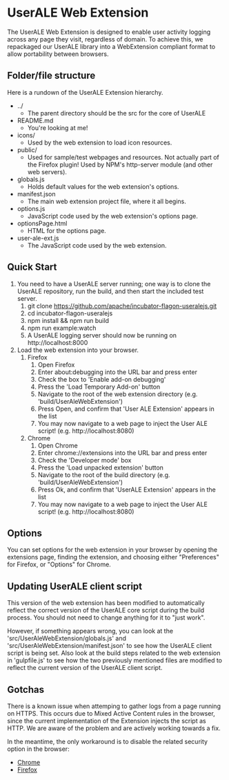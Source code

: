 <!--
    Licensed to the Apache Software Foundation (ASF) under one
    or more contributor license agreements.  See the NOTICE file
    distributed with this work for additional information
    regarding copyright ownership.  The ASF licenses this file
    to you under the Apache License, Version 2.0 (the
    "License"); you may not use this file except in compliance
    with the License.  You may obtain a copy of the License at

      http://www.apache.org/licenses/LICENSE-2.0

    Unless required by applicable law or agreed to in writing,
    software distributed under the License is distributed on an
    "AS IS" BASIS, WITHOUT WARRANTIES OR CONDITIONS OF ANY
    KIND, either express or implied.  See the License for the
    specific language governing permissions and limitations
    under the License.
-->

# UserALE Web Extension

The UserALE Web Extension is designed to enable user activity logging across any page they visit, regardless of domain. To achieve this, we repackaged our UserALE library into a WebExtension compliant format to allow portability between browsers.

## Folder/file structure

Here is a rundown of the UserALE Extension hierarchy.

- ../
  - The parent directory should be the src for the core of UserALE
- README.md
  - You're looking at me!
- icons/
  - Used by the web extension to load icon resources.
- public/
  - Used for sample/test webpages and resources. Not actually part of the Firefox plugin! Used by NPM's http-server module (and other web servers).
- globals.js
  - Holds default values for the web extension's options.
- manifest.json
  - The main web extension project file, where it all begins.
- options.js
  - JavaScript code used by the web extension's options page.
- optionsPage.html
  - HTML for the options page.
- user-ale-ext.js
  - The JavaScript code used by the web extension.

## Quick Start

1. You need to have a UserALE server running; one way is to clone the UserALE repository, run the build, and then start the included test server.
   1. git clone https://github.com/apache/incubator-flagon-useralejs.git
   1. cd incubator-flagon-useralejs
   1. npm install && npm run build
   1. npm run example:watch
   1. A UserALE logging server should now be running on http://localhost:8000
1. Load the web extension into your browser.
   1. Firefox
      1. Open Firefox
      1. Enter about:debugging into the URL bar and press enter
      1. Check the box to 'Enable add-on debugging'
      1. Press the 'Load Temporary Add-on' button
      1. Navigate to the root of the web extension directory (e.g. 'build/UserAleWebExtension')
      1. Press Open, and confirm that 'User ALE Extension' appears in the list
      1. You may now navigate to a web page to inject the User ALE script! (e.g. http://localhost:8080)
   1. Chrome
      1. Open Chrome
      1. Enter chrome://extensions into the URL bar and press enter
      1. Check the 'Developer mode' box
      1. Press the 'Load unpacked extension' button
      1. Navigate to the root of the build directory (e.g. 'build/UserAleWebExtension')
      1. Press Ok, and confirm that 'UserALE Extension' appears in the list
      1. You may now navigate to a web page to inject the User ALE script! (e.g. http://localhost:8080)

## Options

You can set options for the web extension in your browser by opening the extensions page, finding the extension, and choosing either "Preferences" for Firefox, or "Options" for Chrome.

## Updating UserALE client script

This version of the web extension has been modified to automatically reflect the correct version of the UserALE core script during the build process. You should not need to change anything for it to "just work".

However, if something appears wrong, you can look at the 'src/UserAleWebExtension/globals.js' and 'src/UserAleWebExtension/manifest.json' to see how the UserALE client script is being set. Also look at the build steps related to the web extension in 'gulpfile.js' to see how the two previously mentioned files are modified to reflect the current version of the UserALE client script.

## Gotchas

There is a known issue when attemping to gather logs from a page running on HTTPS. This occurs due to Mixed Active Content rules in the browser, since the current implementation of the Extension injects the script as HTTP. We are aware of the problem and are actively working towards a fix.

In the meantime, the only workaround is to disable the related security option in the browser:

- [Chrome](https://superuser.com/questions/487748/how-to-allow-chrome-browser-to-load-insecure-content)
- [Firefox](https://support.mozilla.org/en-US/kb/mixed-content-blocking-firefox)
